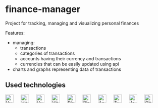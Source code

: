 # finance-manager

Project for tracking, managing and visualizing personal finances

Features:
- managing:
  - transactions
  - categories of transactions
  - accounts having their currency and transactions
  - currencies that can be easily updated using api
- charts and graphs representing data of transactions

## Used technologies

[<img align="left" width="26" height="26" alt="Vue.js" src="https://api.iconify.design/devicon:vuejs.svg" style="padding: 0 20px 16px 0">](https://vuejs.org)
[<img align="left" width="26" height="26" alt="Vite" src="https://api.iconify.design/devicon:vitejs.svg" style="padding: 0 20px 16px 0">](https://vitejs.dev/)
[<img align="left" width="26" height="26" alt="Vuetify" src="https://api.iconify.design/devicon:vuetify.svg" style="padding: 0 20px 16px 0">](https://vuetifyjs.com)
[<img align="left" width="26" height="26" alt="Vitest" src="https://api.iconify.design/devicon:vitest.svg" style="padding: 0 20px 16px 0">](https://vitest.dev)
[<img align="left" width="26" height="26" alt="Playwright" src="https://api.iconify.design/devicon:playwright.svg" style="padding: 0 20px 16px 0">](https://playwright.dev)
[<img align="left" width="26" height="26" alt="Pinia" src="https://api.iconify.design/logos:pinia.svg" style="padding: 0 20px 16px 0">](https://pinia.vuejs.org)
[<img align="left" width="26" height="26" alt="Apache ECharts" src="https://api.iconify.design/simple-icons:apacheecharts.svg?color=%23F72C5B" style="padding: 0 20px 16px 0">](https://echarts.apache.org)
[<img align="left" width="26" height="26" alt="Typescript" src="https://api.iconify.design/devicon:typescript.svg" style="padding: 0 20px 16px 0">](https://www.typescriptlang.org)
[<img align="left" width="26" height="26" alt="Javascript" src="https://api.iconify.design/devicon:javascript.svg" style="padding: 0 20px 16px 0">](https://en.wikipedia.org/wiki/JavaScript)
[<img width="26" height="26" alt="GitHub Actions" src="https://api.iconify.design/devicon:githubactions.svg" style="padding: 0 20px 16px 0">](https://github.com/features/actions)
